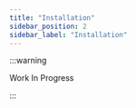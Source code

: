 ```yaml
---
title: "Installation"
sidebar_position: 2
sidebar_label: "Installation"
---
```


:::warning

Work In Progress

:::